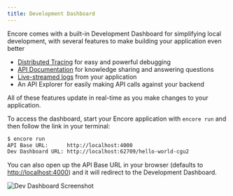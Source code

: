 ```yaml
---
title: Development Dashboard
---
```


Encore comes with a built-in Development Dashboard for simplifying local development, with several features to make building your application even better

* [Distributed Tracing](./tracing) for easy and powerful debugging
* [API Documentation](../develop/api-docs) for knowledge sharing and answering questions
* [Live-streamed logs](./logging) from your application 
* An API Explorer for easily making API calls against your backend

All of these features update in real-time as you make changes to your application.

To access the dashboard, start your Encore application with `encore run` and then follow the link in your terminal:

```bash
$ encore run
API Base URL:      http://localhost:4000
Dev Dashboard URL: http://localhost:62709/hello-world-cgu2
```

You can also open up the API Base URL in your browser (defaults to [http://localhost:4000](http://localhost:4000)) and it will redirect to the Development Dashboard.

![Dev Dashboard Screenshot](https://encore.dev/assets/img/dev-dash-screenshot.png "Dev Dashboard Screenshot")